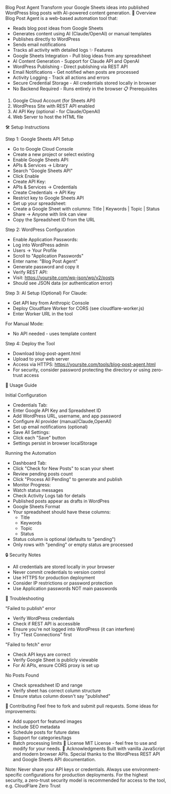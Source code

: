 Blog Post Agent
Transform your Google Sheets ideas into published WordPress blog posts with AI-powered content generation.
🚀 Overview
Blog Post Agent is a web-based automation tool that:
- Reads blog post ideas from Google Sheets
- Generates content using AI (Claude/OpenAI) or manual templates
- Publishes directly to WordPress
- Sends email notifications
- Tracks all activity with detailed logs
✨ Features
- Google Sheets Integration - Pull blog ideas from any spreadsheet
- AI Content Generation - Support for Claude API and OpenAI
- WordPress Publishing - Direct publishing via REST API
- Email Notifications - Get notified when posts are processed
- Activity Logging - Track all actions and errors
- Secure Credential Storage - All credentials stored locally in browser
- No Backend Required - Runs entirely in the browser
📋 Prerequisites
1. Google Cloud Account (for Sheets API)
2. WordPress Site with REST API enabled
3. AI API Key (optional - for Claude/OpenAI)
4. Web Server to host the HTML file

🛠️ Setup Instructions

Step 1: Google Sheets API Setup
- Go to Google Cloud Console
- Create a new project or select existing
- Enable Google Sheets API:
- APIs & Services → Library
- Search "Google Sheets API"
- Click Enable
- Create API Key:
- APIs & Services → Credentials
- Create Credentials → API Key
- Restrict key to Google Sheets API
- Set up your spreadsheet:
- Create a Google Sheet with columns: Title | Keywords | Topic | Status
- Share → Anyone with link can view
- Copy the Spreadsheet ID from the URL

Step 2: WordPress Configuration
- Enable Application Passwords:
- Log into WordPress admin
- Users → Your Profile
- Scroll to "Application Passwords"
- Enter name: "Blog Post Agent"
- Generate password and copy it
- Verify REST API:
- Visit: https://yoursite.com/wp-json/wp/v2/posts
- Should see JSON data (or authentication error)

Step 3: AI Setup (Optional)
For Claude:
- Get API key from Anthropic Console
- Deploy Cloudflare Worker for CORS (see cloudflare-worker.js)
- Enter Worker URL in the tool
 
 For Manual Mode:
- No API needed - uses template content

Step 4: Deploy the Tool
- Download blog-post-agent.html
- Upload to your web server
- Access via HTTPS: https://yoursite.com/tools/blog-post-agent.html
- For security, consider password protecting the directory or using zero-trust access

📖 Usage Guide

Initial Configuration
- Credentials Tab:
- Enter Google API Key and Spreadsheet ID
- Add WordPress URL, username, and app password
- Configure AI provider (manual/Claude,OpenAI)
- Set up email notifications (optional)
- Save All Settings:
- Click each "Save" button
- Settings persist in browser localStorage

Running the Automation
- Dashboard Tab:
- Click "Check for New Posts" to scan your sheet
- Review pending posts count
- Click "Process All Pending" to generate and publish
- Monitor Progress:
- Watch status messages
- Check Activity Logs tab for details
- Published posts appear as drafts in WordPres
- Google Sheets Format
- Your spreadsheet should have these columns:
   - Title
   - Keywords
   - Topic
   - Status
- Status column is optional (defaults to "pending")
- Only rows with "pending" or empty status are processed

🔒 Security Notes
- All credentials are stored locally in your browser
- Never commit credentials to version control
- Use HTTPS for production deployment
- Consider IP restrictions or password protection
- Use Application passwords NOT main passwords

🐛 Troubleshooting

"Failed to publish" error
- Verify WordPress credentials
- Check if REST API is accessible
- Ensure you're not logged into WordPress (it can interfere)
- Try "Test Connections" first

"Failed to fetch" error
- Check API keys are correct
- Verify Google Sheet is publicly viewable
- For AI APIs, ensure CORS proxy is set up

No Posts Found
- Check spreadsheet ID and range
- Verify sheet has correct column structure
- Ensure status column doesn't say "published"

🤝 Contributing
Feel free to fork and submit pull requests. Some ideas for improvements:
- Add support for featured images
- Include SEO metadata
- Schedule posts for future dates
- Support for categories/tags
- Batch processing limits
📄 License
MIT License - feel free to use and modify for your needs.
🙏 Acknowledgments
Built with vanilla JavaScript and modern browser APIs. Special thanks to the WordPress REST API and Google Sheets API documentation.

Note: Never share your API keys or credentials. Always use environment-specific configurations for production deployments. For the highest security, a zero-trust security model is recommended for access to the tool, e.g. CloudFlare Zero Trust
